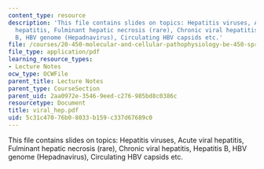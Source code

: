 ```yaml
---
content_type: resource
description: 'This file contains slides on topics: Hepatitis viruses, Acute viral
  hepatitis, Fulminant hepatic necrosis (rare), Chronic viral hepatitis, Hepatitis
  B, HBV genome (Hepadnavirus), Circulating HBV capsids etc.'
file: /courses/20-450-molecular-and-cellular-pathophysiology-be-450-spring-2005/5c31c47076b08033b159c337d67689c0_viral_hep.pdf
file_type: application/pdf
learning_resource_types:
- Lecture Notes
ocw_type: OCWFile
parent_title: Lecture Notes
parent_type: CourseSection
parent_uid: 2aa0972e-3546-9eed-c276-985bd8c0386c
resourcetype: Document
title: viral_hep.pdf
uid: 5c31c470-76b0-8033-b159-c337d67689c0
---
```

This file contains slides on topics: Hepatitis viruses, Acute viral hepatitis, Fulminant hepatic necrosis (rare), Chronic viral hepatitis, Hepatitis B, HBV genome (Hepadnavirus), Circulating HBV capsids etc.

